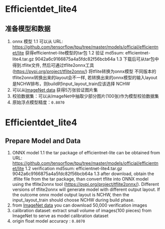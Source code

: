 # Efficientdet_lite4

## 准备模型和数据
1. onnx 模型
    1.1 可以从 URL: https://github.com/tensorflow/tpu/tree/master/models/official/efficientnet/lite 获得efficientnet-lite模型的tar包
    1.2 验证 md5sum: efficientnet-lite4.tar.gz 9042a6c9166875a4a5fdc82f56bcb64a
    1.3 下载后可从tar包中得到.tflite文件, 然后可通过tflite2onnx工具 (https://pypi.org/project/tflite2onnx/) 将tflite转换为onnx模型 不同版本的tflite2onnx转换出来的layout会不一样, 若转换出来的onnx模型的输入layout是NCHW排布，则build时input_layout_train应该选择 NCHW
2. 可以从[ImageNet data](http://www.image-net.org/) 获得5万张验证图片集
3. 校验数据集：可以从ImageNet中抽取少部分图片(100张)作为模型校验数据集
4. 原始浮点模型精度：`0.8070`

# Efficientdet_lite4

## Prepare Model and Data
1. ONNX model
    1.1 the tar package of efficientnet-lite can be obtained from URL: https://github.com/tensorflow/tpu/tree/master/models/official/efficientnet/lite
    1.2 verification md5sum: efficientnet-lite4.tar.gz 9042a6c9166875a4a5fdc82f56bcb64a
    1.3 after download, obtain the .tflite file from the tar package, than convert tflite into ONNX model using the tflite2onnx tool (https://pypi.org/project/tflite2onnx/). Different versions of tflite2onnx will generate model with different output layout. If the outcome onnx model output layout is NCHW, then the input_layout_train should choose NCHW during build phase.
2. from [ImageNet data](http://www.image-net.org/) you can download 50,000 verification images
3. calibration dataset: extract small volume of images(100 pieces) from ImageNet to serve as model calibration dataset
4. origin float model accuracy : `0.8070`
